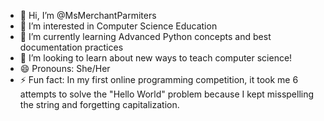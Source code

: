 - 👋 Hi, I’m @MsMerchantParmiters
- 👀 I’m interested in Computer Science Education
- 🌱 I’m currently learning Advanced Python concepts and best documentation practices
- 💞️ I’m looking to learn about new ways to teach computer science!
- 😄 Pronouns: She/Her
- ⚡ Fun fact: In my first online programming competition, it took me 6 attempts to solve the "Hello World" problem because I kept misspelling the string and forgetting capitalization.
